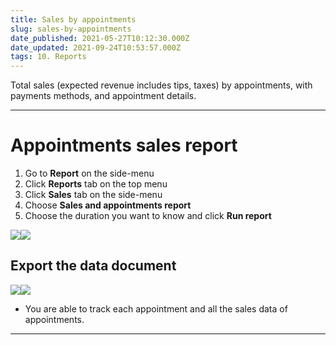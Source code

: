 ```yaml
---
title: Sales by appointments
slug: sales-by-appointments
date_published: 2021-05-27T10:12:30.000Z
date_updated: 2021-09-24T10:53:57.000Z
tags: 10. Reports
---
```


Total sales (expected revenue includes tips, taxes) by appointments, with payments methods, and appointment details.

---

# Appointments sales report

1. Go to **Report** on the side-menu
2. Click **Reports** tab on the top menu
3. Click **Sales** tab on the side-menu
4. Choose **Sales and appointments report**
5. Choose the duration you want to know and click **Run report**

![](__GHOST_URL__/content/images/2021/09/CleanShot-2021-09-17-at-14.55.48.png)![](__GHOST_URL__/content/images/2021/09/CleanShot-2021-09-17-at-15.09.53.gif)
## Export the data document
![](__GHOST_URL__/content/images/2021/09/CleanShot-2021-09-17-at-14.57.07.png)![](__GHOST_URL__/content/images/2021/09/CleanShot-2021-09-17-at-15.12.01.gif)
- You are able to track each appointment and all the sales data of appointments.

---
